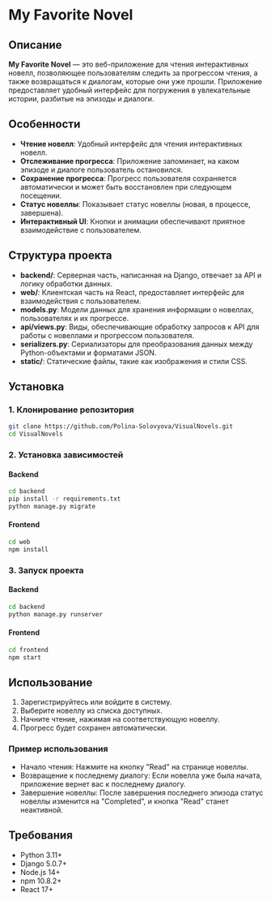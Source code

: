 # My Favorite Novel

## Описание

**My Favorite Novel** — это веб-приложение для чтения интерактивных новелл, позволяющее пользователям следить за прогрессом чтения, а также возвращаться к диалогам, которые они уже прошли. Приложение предоставляет удобный интерфейс для погружения в увлекательные истории, разбитые на эпизоды и диалоги.

## Особенности

- **Чтение новелл**: Удобный интерфейс для чтения интерактивных новелл.
- **Отслеживание прогресса**: Приложение запоминает, на каком эпизоде и диалоге пользователь остановился.
- **Сохранение прогресса**: Прогресс пользователя сохраняется автоматически и может быть восстановлен при следующем посещении.
- **Статус новеллы**: Показывает статус новеллы (новая, в процессе, завершена).
- **Интерактивный UI**: Кнопки и анимации обеспечивают приятное взаимодействие с пользователем.

## Структура проекта

- **backend/**: Серверная часть, написанная на Django, отвечает за API и логику обработки данных.
- **web/**: Клиентская часть на React, предоставляет интерфейс для взаимодействия с пользователем.
- **models.py**: Модели данных для хранения информации о новеллах, пользователях и их прогрессе.
- **api/views.py**: Виды, обеспечивающие обработку запросов к API для работы с новеллами и прогрессом пользователя.
- **serializers.py**: Сериализаторы для преобразования данных между Python-объектами и форматами JSON.
- **static/**: Статические файлы, такие как изображения и стили CSS.

## Установка

### 1. Клонирование репозитория

```bash
git clone https://github.com/Polina-Solovyova/VisualNovels.git
cd VisualNovels
```
### 2. Установка зависимостей
#### Backend

```bash
cd backend
pip install -r requirements.txt
python manage.py migrate
```

#### Frontend
```bash
cd web
npm install
```

### 3. Запуск проекта
#### Backend


```bash
cd backend
python manage.py runserver
```
#### Frontend

```bash
cd frontend
npm start
```

## Использование
1. Зарегистрируйтесь или войдите в систему. 
2. Выберите новеллу из списка доступных. 
3. Начните чтение, нажимая на соответствующую новеллу. 
4. Прогресс будет сохранен автоматически.
### Пример использования
- Начало чтения: Нажмите на кнопку "Read" на странице новеллы.
- Возвращение к последнему диалогу: Если новелла уже была начата, приложение вернет вас к последнему диалогу.
- Завершение новеллы: После завершения последнего эпизода статус новеллы изменится на "Completed", и кнопка "Read" станет неактивной.

## Требования
- Python 3.11+
- Django 5.0.7+
- Node.js 14+
- npm 10.8.2+
- React 17+